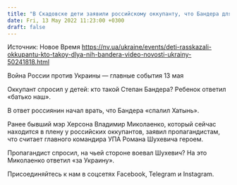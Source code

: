 ```yaml
---
title: "В Скадовске дети заявили российскому оккупанту, что Бандера для них «батько» — видео"
date: Fri, 13 May 2022 11:23:00 +0300
draft: false
---
```

Источник: Новое Время https://nv.ua/ukraine/events/deti-rasskazali-okkupantu-kto-takoy-dlya-nih-bandera-video-novosti-ukrainy-50241818.html


Война России против Украины — главные события 13 мая

Оккупант спросил у детей: кто такой Степан Бандера? Ребенок ответил «батько наш».

В ответ россиянин начал врать, что Бандера «спалил Хатынь».

Ранее бывший мэр Херсона Владимир Миколаенко, который сейчас находится в плену у российских оккупантов, заявил пропагандистам, что считает главного командира УПА Романа Шухевича героем.

Пропагандист спросил, на чьей стороне воевал Шухевич? На это Миколаенко ответил «за Украину».

Присоединяйтесь к нам в соцсетях Facebook, Telegram и Instagram.
